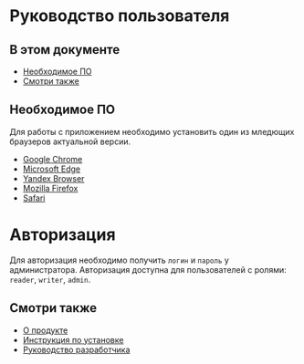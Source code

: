 # Руководство пользователя

## В этом документе

* [Необходимое ПО](#необходимое-по)
* [Смотри также](#смотри-также)

## Необходимое ПО

Для работы с приложением необходимо установить один из мледющих браузеров актуальной версии.

* [Google Chrome](https://www.google.com/intl/ru/chrome/)
* [Microsoft Edge](https://www.microsoft.com/ru-ru/edge?r=1)
* [Yandex Browser](https://browser.yandex.ru/)
* [Mozilla Firefox](https://get-firefox.ru/?yclid=7243866580999526755)
* [Safari](https://www.apple.com/ru/safari/)

# Авторизация

Для авторизация необходимо получить `логин` и `пароль` у администратора. Авторизация доступна для пользователей с ролями: `reader`, `writer`, `admin`.  

## Смотри также

* [О продукте](./about-product.md)
* [Инструкция по установке](./installation-guide.md)
* [Руководство разработчика](./developer-guide.md)
